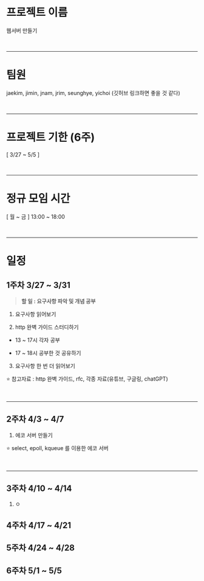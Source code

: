 # 프로젝트 이름
웹서버 만들기

<br>

***

# 팀원
jaekim, jimin, jnam, jrim, seunghye, yichoi
(깃허브 링크하면 좋을 것 같다)

<br>

***

# 프로젝트 기한 (6주)
[ 3/27 ~ 5/5 ]

<br>

***

# 정규 모임 시간
[ 월 ~ 금 ] 13:00 ~ 18:00

<br>

***

# 일정

## 1주차 3/27 ~ 3/31
  
> **할 일 : 요구사항 파악 및 개념 공부**

1. 요구사항 읽어보기

2. http 완벽 가이드 스터디하기
* 13 ~ 17시 각자 공부

* 17 ~ 18시 공부한 것 공유하기

3. 요구사항 한 번 더 읽어보기

⭐️ 참고자료 : http 완벽 가이드, rfc, 각종 자료(유튜브, 구글링, chatGPT)
   
<br>

***

## 2주차 4/3 ~ 4/7

1. 에코 서버 만들기

⭐️ select, epoll, kqueue 를 이용한 에코 서버

<br>

***

## 3주차 4/10 ~ 4/14

1. ㅇ




## 4주차 4/17 ~ 4/21




## 5주차 4/24 ~ 4/28


## 6주차 5/1 ~ 5/5
